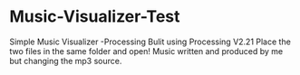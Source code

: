 # Music-Visualizer-Test
 Simple Music Visualizer -Processing
Bulit using Processing V2.21
Place the two files in the same folder and open!
Music written and produced by me but changing the mp3 source.
